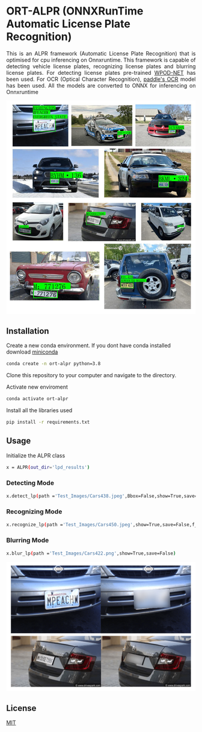 # ORT-ALPR (ONNXRunTime Automatic License Plate Recognition)

<div align="justify">This is an ALPR framework (Automatic License Plate Recognition) that is optimised for cpu inferencing on Onnxruntime. This framework is capable of detecting vehicle license plates, recognizing license plates and blurring license plates. For detecting license plates pre-trained <a href="http://sergiomsilva.com/pubs/alpr-unconstrained/" target="_blank">WPOD-NET</a> has been used. For OCR (Optical Character Recognition), <a href="https://github.com/PaddlePaddle/PaddleOCR" target="_blank"> paddle's OCR</a> model has been used. All the models are converted to  ONNX for inferencing on Onnxruntime</div>

<p align="center">
  <img src="https://github.com/tharakarehan/ort-alpr/blob/master/collage.jpeg">
</p>

## Installation

Create a new conda environment. If you dont have conda installed download [miniconda](https://docs.conda.io/en/latest/miniconda.html)

```bash
conda create -n ort-alpr python=3.8
```
Clone this repository to your computer and navigate to the directory.

Activate new enviroment
```bash
conda activate ort-alpr  
```
Install all the libraries used
```bash
pip install -r requirements.txt  
```

## Usage

Initialize the ALPR class

```bash
x = ALPR(out_dir='lpd_results')
```

### Detecting Mode

```bash
x.detect_lp(path ='Test_Images/Cars438.jpeg',Bbox=False,show=True,save=False)
```

### Recognizing Mode

```bash
x.recognize_lp(path ='Test_Images/Cars450.jpeg',show=True,save=False,f_scale=1.5)
```

### Blurring Mode

```bash
x.blur_lp(path ='Test_Images/Cars422.png',show=True,save=False)
```

<p align="center">
  <img src="https://github.com/tharakarehan/ort-alpr/blob/master/blur-collage.png">
</p>

## License
[MIT](https://choosealicense.com/licenses/mit/)


